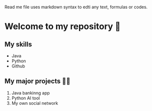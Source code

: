 Read me file uses markdown syntax to edti any text, formulas or codes.

# Welcome to my repository 🤞

## My skills
* Java
* Python
* Github

## My major projects 😶‍🌫️
1. Java bankinng app
2. Python AI tool
3. My own social network

